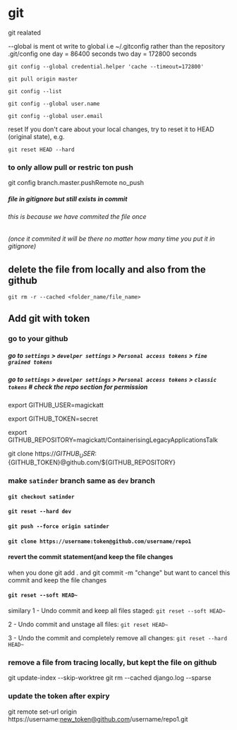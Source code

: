 # git
git realated


--global is ment ot write to global i.e ~/.gitconfig rather than the repository .git/config
one day = 86400 seconds
 two day = 172800 seconds

`git config --global credential.helper 'cache --timeout=172800'`

`git pull origin master`

`git config --list`

`git config --global user.name` 

`git config --global user.email`


reset
If you don't care about your local changes, try to reset it to HEAD (original state), e.g.

`git reset HEAD --hard`


### to only allow pull or restric ton push


git config branch.master.pushRemote no_push


##### file in gitignore but still exists in commit
###### this is because we have commited the file once 
###### (once it commited it will be there no matter how many time you put it in gitignore)

## delete the file from locally and also from the github
`git rm -r --cached <folder_name/file_name>`


## Add git with token
### go to your github
##### go to `settings` > `develper settings` > `Personal access tokens` > `fine grained tokens`
##### go to `settings` > `develper settings` > `Personal access tokens` > `classic tokens` # check the repo section for permission



export GITHUB_USER=magickatt

export GITHUB_TOKEN=secret

export GITHUB_REPOSITORY=magickatt/ContainerisingLegacyApplicationsTalk

git clone https://${GITHUB_USER}:${GITHUB_TOKEN}@github.com/${GITHUB_REPOSITORY}




### make `satinder` branch same as `dev` branch

#### `git checkout satinder`
#### `git reset --hard dev`
#### `git push --force origin satinder`



#### `git clone https://username:token@github.com/username/repo1`




#### revert the commit statement(and keep the file changes
when you done git add . and git commit -m "change" but want to cancel this commit and keep the file changes
#### `git reset --soft HEAD~`

similary
1 - Undo commit and keep all files staged: `git reset --soft HEAD~`

2 - Undo commit and unstage all files: `git reset HEAD~`

3 - Undo the commit and completely remove all changes: `git reset --hard HEAD~`



### remove a file from tracing locally, but kept the file on github
git update-index --skip-worktree <file>
git rm --cached django.log --sparse



### update the token after expiry

git remote set-url origin  https://username:new_token@github.com/username/repo1.git
